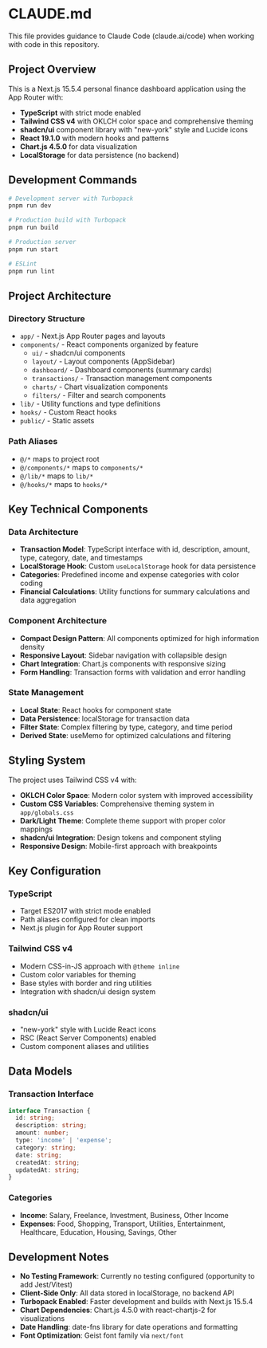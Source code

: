 # CLAUDE.md

This file provides guidance to Claude Code (claude.ai/code) when working with code in this repository.

## Project Overview

This is a Next.js 15.5.4 personal finance dashboard application using the App Router with:
- **TypeScript** with strict mode enabled
- **Tailwind CSS v4** with OKLCH color space and comprehensive theming
- **shadcn/ui** component library with "new-york" style and Lucide icons
- **React 19.1.0** with modern hooks and patterns
- **Chart.js 4.5.0** for data visualization
- **LocalStorage** for data persistence (no backend)

## Development Commands

```bash
# Development server with Turbopack
pnpm run dev

# Production build with Turbopack
pnpm run build

# Production server
pnpm run start

# ESLint
pnpm run lint
```

## Project Architecture

### Directory Structure
- `app/` - Next.js App Router pages and layouts
- `components/` - React components organized by feature
  - `ui/` - shadcn/ui components
  - `layout/` - Layout components (AppSidebar)
  - `dashboard/` - Dashboard components (summary cards)
  - `transactions/` - Transaction management components
  - `charts/` - Chart visualization components
  - `filters/` - Filter and search components
- `lib/` - Utility functions and type definitions
- `hooks/` - Custom React hooks
- `public/` - Static assets

### Path Aliases
- `@/*` maps to project root
- `@/components/*` maps to `components/*`
- `@/lib/*` maps to `lib/*`
- `@/hooks/*` maps to `hooks/*`

## Key Technical Components

### Data Architecture
- **Transaction Model**: TypeScript interface with id, description, amount, type, category, date, and timestamps
- **LocalStorage Hook**: Custom `useLocalStorage` hook for data persistence
- **Categories**: Predefined income and expense categories with color coding
- **Financial Calculations**: Utility functions for summary calculations and data aggregation

### Component Architecture
- **Compact Design Pattern**: All components optimized for high information density
- **Responsive Layout**: Sidebar navigation with collapsible design
- **Chart Integration**: Chart.js components with responsive sizing
- **Form Handling**: Transaction forms with validation and error handling

### State Management
- **Local State**: React hooks for component state
- **Data Persistence**: localStorage for transaction data
- **Filter State**: Complex filtering by type, category, and time period
- **Derived State**: useMemo for optimized calculations and filtering

## Styling System

The project uses Tailwind CSS v4 with:
- **OKLCH Color Space**: Modern color system with improved accessibility
- **Custom CSS Variables**: Comprehensive theming system in `app/globals.css`
- **Dark/Light Theme**: Complete theme support with proper color mappings
- **shadcn/ui Integration**: Design tokens and component styling
- **Responsive Design**: Mobile-first approach with breakpoints

## Key Configuration

### TypeScript
- Target ES2017 with strict mode enabled
- Path aliases configured for clean imports
- Next.js plugin for App Router support

### Tailwind CSS v4
- Modern CSS-in-JS approach with `@theme inline`
- Custom color variables for theming
- Base styles with border and ring utilities
- Integration with shadcn/ui design system

### shadcn/ui
- "new-york" style with Lucide React icons
- RSC (React Server Components) enabled
- Custom component aliases and utilities

## Data Models

### Transaction Interface
```typescript
interface Transaction {
  id: string;
  description: string;
  amount: number;
  type: 'income' | 'expense';
  category: string;
  date: string;
  createdAt: string;
  updatedAt: string;
}
```

### Categories
- **Income**: Salary, Freelance, Investment, Business, Other Income
- **Expenses**: Food, Shopping, Transport, Utilities, Entertainment, Healthcare, Education, Housing, Savings, Other

## Development Notes

- **No Testing Framework**: Currently no testing configured (opportunity to add Jest/Vitest)
- **Client-Side Only**: All data stored in localStorage, no backend API
- **Turbopack Enabled**: Faster development and builds with Next.js 15.5.4
- **Chart Dependencies**: Chart.js 4.5.0 with react-chartjs-2 for visualizations
- **Date Handling**: date-fns library for date operations and formatting
- **Font Optimization**: Geist font family via `next/font`